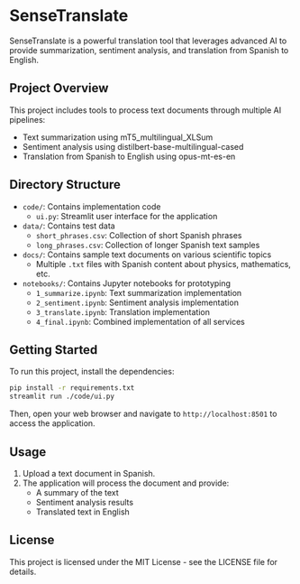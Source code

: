 # SenseTranslate
SenseTranslate is a powerful translation tool that leverages advanced AI to provide summarization, sentiment analysis, and translation from Spanish to English.

## Project Overview

This project includes tools to process text documents through multiple AI pipelines:
- Text summarization using mT5_multilingual_XLSum
- Sentiment analysis using distilbert-base-multilingual-cased
- Translation from Spanish to English using opus-mt-es-en

## Directory Structure

- `code/`: Contains implementation code
    - `ui.py`: Streamlit user interface for the application
- `data/`: Contains test data
    - `short_phrases.csv`: Collection of short Spanish phrases
    - `long_phrases.csv`: Collection of longer Spanish text samples
- `docs/`: Contains sample text documents on various scientific topics
    - Multiple `.txt` files with Spanish content about physics, mathematics, etc.
- `notebooks/`: Contains Jupyter notebooks for prototyping
    - `1_summarize.ipynb`: Text summarization implementation
    - `2_sentiment.ipynb`: Sentiment analysis implementation
    - `3_translate.ipynb`: Translation implementation
    - `4_final.ipynb`: Combined implementation of all services

## Getting Started

To run this project, install the dependencies:

```bash
pip install -r requirements.txt
streamlit run ./code/ui.py
```
Then, open your web browser and navigate to `http://localhost:8501` to access the application.

## Usage
1. Upload a text document in Spanish.
2. The application will process the document and provide:
   - A summary of the text
   - Sentiment analysis results
   - Translated text in English

## License

This project is licensed under the MIT License - see the LICENSE file for details.